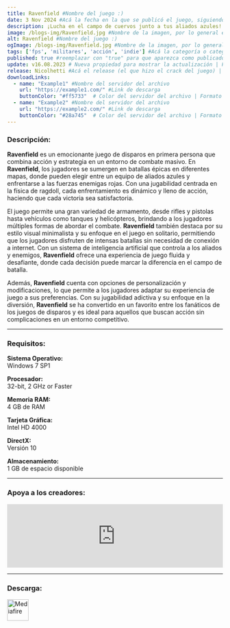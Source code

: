 ```yaml
---
title: Ravenfield #Nombre del juego :)
date: 3 Nov 2024 #Acá la fecha en la que se publicó el juego, siguiendo este formato: Dia "30", Mes "Oct", Año "2024" = como debe quedar: 30 Oct 2024
description: ¡Lucha en el campo de cuervos junto a tus aliados azules! ¡Derriba a esos molestos rojos usando helicópteros, tanques, armas y física de ragdoll activa! #Acá una mini descripción del juego
image: /blogs-img/Ravenfield.jpg #Nombre de la imagen, por lo general es exactamente el mismo nombre que el juego excluyendo lo ":" (Dos puntos)
alt: Ravenfield #Nombre del juego :)
ogImage: /blogs-img/Ravenfield.jpg #Nombre de la imagen, por lo general es exactamente el mismo nombre que el juego excluyendo lo ":" (Dos puntos)
tags: ['fps', 'militares', 'acción', 'indie'] #Acá la categoría o categorías del juego, si es más de una se coloca en este formato: ['categoría1', 'categoría2']
published: true #reemplazar con "true" para que aparezca como publicado
update: v16.08.2023 # Nueva propiedad para mostrar la actualización | Formato: v1.0.0
release: Nicolhetti #Acá el release (el que hizo el crack del juego) | Formato: Nicolhetti
downloadLinks:
  - name: "Example1" #Nombre del servidor del archivo
    url: "https://example1.com/" #Link de descarga
    buttonColor: "#ff5733"  # Color del servidor del archivo | Formato hexadecimal | MediaFire: #0171F0 | Buzzheavier: #FF6600 |
  - name: "Example2" #Nombre del servidor del archivo
    url: "https://example2.com/" #Link de descarga
    buttonColor: "#28a745"  # Color del servidor del archivo | Formato hexadecimal | MediaFire: #0171F0 | Buzzheavier: #FF6600 |
---
```


<!--En VSCode seleccionando una palabra, por ejemplo: "Ravenfield" y apretando Ctrl+F2 se seleccionan todas las palabras iguales-->

### Descripción:
**Ravenfield** es un emocionante juego de disparos en primera persona que combina acción y estrategia en un entorno de combate masivo. En **Ravenfield**, los jugadores se sumergen en batallas épicas en diferentes mapas, donde pueden elegir entre un equipo de aliados azules y enfrentarse a las fuerzas enemigas rojas. Con una jugabilidad centrada en la física de ragdoll, cada enfrentamiento es dinámico y lleno de acción, haciendo que cada victoria sea satisfactoria.

El juego permite una gran variedad de armamento, desde rifles y pistolas hasta vehículos como tanques y helicópteros, brindando a los jugadores múltiples formas de abordar el combate. **Ravenfield** también destaca por su estilo visual minimalista y su enfoque en el juego en solitario, permitiendo que los jugadores disfruten de intensas batallas sin necesidad de conexión a internet. Con un sistema de inteligencia artificial que controla a los aliados y enemigos, **Ravenfield** ofrece una experiencia de juego fluida y desafiante, donde cada decisión puede marcar la diferencia en el campo de batalla.

Además, **Ravenfield** cuenta con opciones de personalización y modificaciones, lo que permite a los jugadores adaptar su experiencia de juego a sus preferencias. Con su jugabilidad adictiva y su enfoque en la diversión, **Ravenfield** se ha convertido en un favorito entre los fanáticos de los juegos de disparos y es ideal para aquellos que buscan acción sin complicaciones en un entorno competitivo.

<!--Prompt para Chat-GPT: Hazme una descripción para el juego "Ravenfield" y cada que menciones "Ravenfield" ponlo en negrita -->

---

### Requisitos:
**Sistema Operativo:**  
Windows 7 SP1

**Procesador:**  
32-bit, 2 GHz or Faster

**Memoria RAM:**  
4 GB de RAM

**Tarjeta Gráfica:**  
Intel HD 4000

**DirectX:**  
Versión 10

**Almacenamiento:**  
1 GB de espacio disponible

<!--Si falta o sobra un requisito se quita o se agrega manteniendo el mismo formato-->

---

### Apoya a los creadores:
<iframe src="https://store.steampowered.com/widget/636480/" frameborder="0" style="background-color: transparent; width: 100% !important; aspect-ratio: 646 / 190;"></iframe>

<!--Reemplazar los numeros (AppID) del juego (en este caso 2668510) por el numero (AppID) correspondiente con el juego a publicar-->
<!--El AppID se encuentra en la URL del Juego en Steam-->

---

### Descarga:

[<img src="https://gist.github.com/cxmeel/0dbc95191f239b631c3874f4ccf114e2/raw/download.svg" alt="Mediafire" height="50" />](https://www.mediafire.com/file/41rph1ieeaw7zm2/Ravenfield.zip/file)

<!-- # se debe reemplazar por el link de descarga-->

<!--NOMBRE-DEL-SERVICIO se debe reemplazar por el servicio donde está subido el juego-->